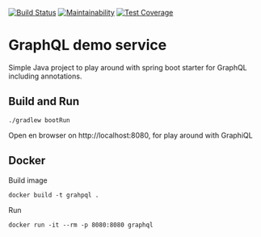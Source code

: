 [![Build Status](https://travis-ci.com/npalm/graphql-java-demo.svg?branch=master)](https://travis-ci.com/npalm/graphql-java-demo)
[![Maintainability](https://api.codeclimate.com/v1/badges/f569acb75ecae1cff403/maintainability)](https://codeclimate.com/github/npalm/graphql-java-demo/maintainability)
[![Test Coverage](https://api.codeclimate.com/v1/badges/f569acb75ecae1cff403/test_coverage)](https://codeclimate.com/github/npalm/graphql-java-demo/test_coverage)

# GraphQL demo service

Simple Java project to play around with spring boot starter for GraphQL including annotations.

## Build and Run
```
./gradlew bootRun
```
Open en browser on http://localhost:8080, for play around with GraphiQL

## Docker
Build image
```
docker build -t grahpql .
```
Run
```
docker run -it --rm -p 8080:8080 graphql 
```
